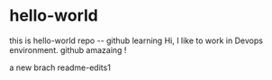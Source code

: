 # hello-world
this is hello-world repo -- github learning 
Hi, I like to work in Devops environment.
github amazaing !

a new brach readme-edits1
